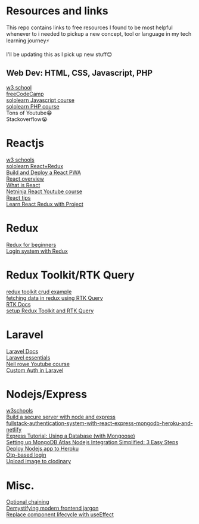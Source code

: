 
# Resources and links

This repo contains links to free resources I found to be most helpful whenever to i needed to pickup a new concept, tool or language in my tech learning journey⚡

I'll be updating this as I pick up new stuff😊

## Web Dev: HTML, CSS, Javascript, PHP
[w3 school](https://www.w3schools.com/)  
[freeCodeCamp](https://www.freecodecamp.org/learn/javascript-algorithms-and-data-structures/)  
[sololearn Javascript course](https://www.sololearn.com/learning/1024)  
[sololearn PHP course](https://www.sololearn.com/learning/1059)  
Tons of Youtube😁  
Stackoverflow😭  


# Reactjs

[w3 schools](https://www.w3schools.com/react/default.asp)  
[sololearn React+Redux](https://www.sololearn.com/learning/1097)  
[Build and Deploy a React PWA](https://www.youtube.com/watch?v=IaJqMcOMuDM&t=2789s)  
[React overview](https://www.youtube.com/watch?v=FRjlF74_EZk)  
[What is React](https://www.youtube.com/watch?v=N3AkSS5hXMA)  
[Netninja React Youtube course](https://www.youtube.com/watch?v=j942wKiXFu8&list=PL4cUxeGkcC9gZD-Tvwfod2gaISzfRiP9d)  
[React tips](https://www.youtube.com/watch?v=xa-_FIy2NgE&t=2s)  
[Learn React Redux with Project](https://www.youtube.com/watch?v=0W6i5LYKCSI)  

# Redux

[Redux for beginners](https://www.youtube.com/watch?v=CVpUuw9XSjY)  
[Login system with Redux](https://www.youtube.com/watch?v=mMzhWXr9ass)  

# Redux Toolkit/RTK Query

[redux toolkit crud example](https://dev.to/julfikarhaidar/redux-toolkit-crud-example-with-react-hooks-4d98)  
[fetching data in redux using RTK Query](https://blog.openreplay.com/fetching-data-in-redux-using-rtk-query)  
[RTK Docs](https://redux-toolkit.js.org/tutorials/quick-start)  
[setup Redux Toolkit and RTK Query](https://codevoweb.com/setup-redux-toolkit-and-rtk-query/)  

# Laravel

[Laravel Docs](https://laravel.com/docs/9.x/)  
[Laravel essentials](https://www.youtube.com/watch?v=ubfxi21M1vQ&t=3s)  
[Neil rowe Youtube course](https://www.youtube.com/watch?v=oO3LCWGlgyc&list=PLMvLDJ7usmZD4XEs3qW3JxRGK_3vTx0KY)  
[Custom Auth in Laravel](https://www.youtube.com/watch?v=aXlmnvnzqo0&t=426s)  

# Nodejs/Express

[w3schools](https://www.w3schools.com/nodejs/default.asp)  
[Build a secure server with node and express](https://www.freecodecamp.org/news/build-a-secure-server-with-node-and-express/)  
[fullstack-authentication-system-with-react-express-mongodb-heroku-and-netlify](https://www.freecodecamp.org/news/how-to-build-a-fullstack-authentication-system-with-react-express-mongodb-heroku-and-netlify/)  
[Express Tutorial: Using a Database (with Mongoose)](https://developer.mozilla.org/en-US/docs/Learn/Server-side/Express_Nodejs/mongoose)  
[Setting up MongoDB Atlas Nodejs Integration Simplified: 3 Easy Steps](https://hevodata.com/learn/mongodb-atlas-nodejs/#s3)  
[Deploy Nodejs app to Heroku](https://medium.com/make-school/how-to-deploy-your-node-js-mongodb-app-to-the-web-using-heroku-63d4bccf2675)  
[Otp-based login](https://javascript.plainenglish.io/create-otp-based-user-sign-up-using-node-js-cc4defc54123)  
[Upload image to clodinary](https://dev.to/ebereplenty/image-upload-to-cloudinary-with-nodejs-and-dotenv-4fen)  

# Misc.

[Optional chaining](https://developer.mozilla.org/en-US/docs/Web/JavaScript/Reference/Operators/Optional_chaining)  
[Demystifying modern frontend jargon](https://dev.to/ananyaneogi/demystifying-modern-frontend-jargon-1agf)  
[Replace component lifecycle with useEffect](https://www.ibrahima-ndaw.com/blog/replace-component-lifecycle-with-useEffect/)  
